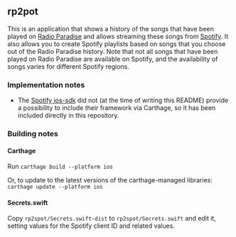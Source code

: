 ## rp2pot

This is an application that shows a history of the songs that have been played on
[Radio Paradise](http://www.radioparadise.com/) and allows streaming these songs
from [Spotify](https://www.spotify.com/).  It also allows you to create Spotify
playlists based on songs that you choose out of the Radio Paradise history.  Note
that not all songs that have been played on Radio Paradise are available on Spotify,
and the availability of songs varies for different Spotify regions.


### Implementation notes
* The [Spotify ios-sdk](https://github.com/spotify/ios-sdk/) did not (at the time of
  writing this README) provide a possibility to include their framework via Carthage,
  so it has been included directly in this repository.

### Building notes

#### Carthage
Run ``carthage build --platform ios``

Or, to update to the latest versions of the carthage-managed libraries: ``carthage update --platform ios``

#### Secrets.swift
Copy ``rp2spot/Secrets.swift-dist`` to ``rp2spot/Secrets.swift`` and edit it, setting
values for the Spotify client ID and related values.
